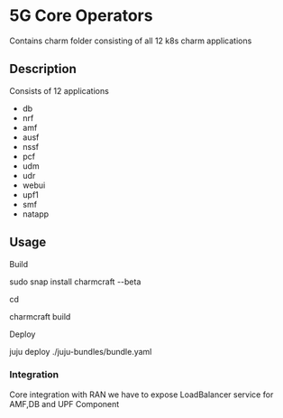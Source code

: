 # 5G Core Operators

Contains charm folder consisting of all 12 k8s charm applications


## Description

Consists of 12 applications
* db
* nrf
* amf
* ausf  
* nssf
* pcf
* udm  
* udr
* webui
* upf1
* smf
* natapp

## Usage
Build

sudo snap install charmcraft --beta

cd <Application-operator>
  
charmcraft build
  
Deploy

juju deploy ./juju-bundles/bundle.yaml

### Integration

Core integration with RAN we have to expose LoadBalancer service for AMF,DB and UPF Component
